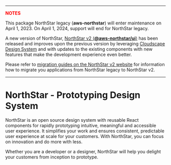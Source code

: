 *********************************************************************************************

**<span style="color:red">NOTES<span>**

This package NorthStar legacy (**aws-northstar**) will enter maintenance on April 1, 2023. On April 1, 2024, support will end for NorthStar legacy. 

A new version of NorthStar, [NorthStar v2 (**@aws-northstar/ui**)](https://www.npmjs.com/package/@aws-northstar/ui) has been released and improves upon the previous version by leveraging [Cloudscape Design System](https://cloudscape.design/) and with updates to the existing components with new features that make the development experience even better.

Please refer to [migration guides on the NorthStar v2 website](https://aws.github.io/aws-northstar/?path=/story/migration-migratingfromlegacy--page) for information how to migrate you applications from NorthStar legacy to NorthStar v2. 

**********************************************************************************************

# NorthStar - Prototyping Design System

NorthStar is an open source design system with reusable React components for rapidly prototyping intuitive, meaningful and accessible user experience. It simplifies your work and ensures consistent, predictable user experience at scale for your customers. With NorthStar, you can focus on innovation and do more with less.

Whether you are a developer or a designer, NorthStar will help you delight your customers from inception to prototype.

[//]: <> (The README will be generated in the pipeline during build time. This is a placeholder.)

